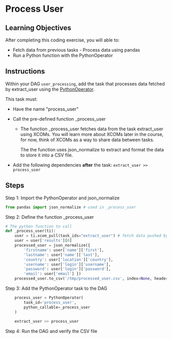 # Process User

## Learning Objectives

After completing this coding exercise, you will able to:

* Fetch data from previous tasks - Process data using pandas
* Run a Python function with the PythonOperator

## Instructions

Within your DAG `user_processing`, add the task that processes data fetched by extract_user using the [PythonOperator](https://airflow.apache.org/docs/apache-airflow/stable/howto/operator/python.html).

This task must:

- Have the name "process_user"
    
- Call the pre-defined function _process_user
    
    - The function _process_user fetches data from the task extract_user using XCOMs. You will learn more about XCOMs later in the course, for now, think of XCOMs as a way to share data between tasks.
        
        The the function uses json_normalize to extract and format the data to store it into a CSV file.
        
- Add the following dependencies **after** the task: `extract_user >> process_user`

## Steps

Step 1: Import the PythonOperator and json_normalize

```python
from pandas import json_normalize # used in _process_user
```

Step 2: Define the function _process_user

```python
# The python function to call
def _process_user(ti):
    user = ti.xcom_pull(task_ids="extract_user") # fetch data pushed by the previous task extract_user
    user = user['results'][0]
    processed_user = json_normalize({
        'firstname': user['name']['first'],
        'lastname': user['name']['last'],
        'country': user['location']['country'],
        'username': user['login']['username'],
        'password': user['login']['password'],
        'email': user['email'] })
    processed_user.to_csv('/tmp/processed_user.csv', index=None, header=False)

```

Step 3: Add the PythonOperator task to the DAG

```python
    process_user = PythonOperator(
        task_id='process_user',
        python_callable=_process_user
    )
    
    extract_user >> process_user
```

Step 4: Run the DAG and verify the CSV file
